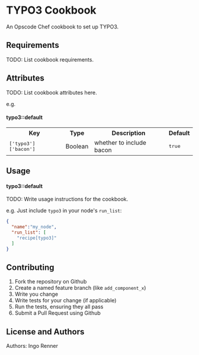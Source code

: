 TYPO3 Cookbook
==============
An Opscode Chef cookbook to set up TYPO3.


Requirements
------------
TODO: List cookbook requirements. 


Attributes
----------
TODO: List cookbook attributes here.

e.g.
#### typo3::default
<table>
  <tr>
    <th>Key</th>
    <th>Type</th>
    <th>Description</th>
    <th>Default</th>
  </tr>
  <tr>
    <td><tt>['typo3']['bacon']</tt></td>
    <td>Boolean</td>
    <td>whether to include bacon</td>
    <td><tt>true</tt></td>
  </tr>
</table>

Usage
-----
#### typo3::default
TODO: Write usage instructions for the cookbook.

e.g.
Just include `typo3` in your node's `run_list`:

```json
{
  "name":"my_node",
  "run_list": [
    "recipe[typo3]"
  ]
}
```

Contributing
------------
1. Fork the repository on Github
2. Create a named feature branch (like `add_component_x`)
3. Write you change
4. Write tests for your change (if applicable)
5. Run the tests, ensuring they all pass
6. Submit a Pull Request using Github

License and Authors
-------------------
Authors: Ingo Renner
